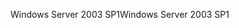 <span data-ttu-id="8afc6-101">Windows Server 2003 SP1</span><span class="sxs-lookup"><span data-stu-id="8afc6-101">Windows Server 2003 SP1</span></span>